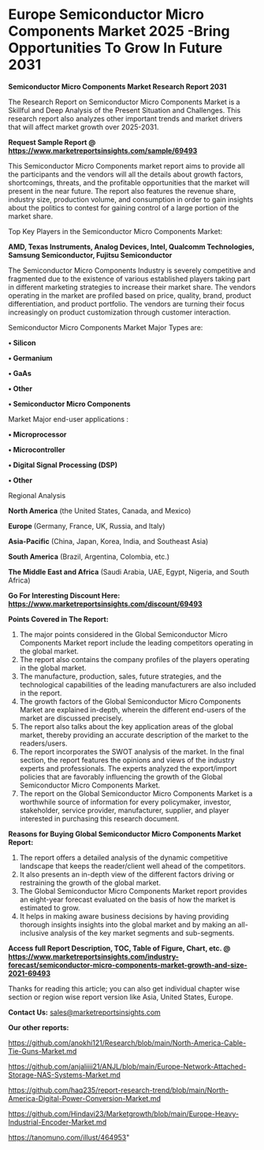 # Europe Semiconductor Micro Components Market 2025 -Bring Opportunities To Grow In Future 2031

<strong>Semiconductor Micro Components Market Research Report 2031</strong>

The Research Report on Semiconductor Micro Components Market is a Skillful and Deep Analysis of the Present Situation and Challenges. This research report also analyzes other important trends and market drivers that will affect market growth over 2025-2031.

<strong>Request Sample Report @ <a href=https://www.marketreportsinsights.com/sample/69493>https://www.marketreportsinsights.com/sample/69493</a></strong>

This Semiconductor Micro Components market report aims to provide all the participants and the vendors will all the details about growth factors, shortcomings, threats, and the profitable opportunities that the market will present in the near future. The report also features the revenue share, industry size, production volume, and consumption in order to gain insights about the politics to contest for gaining control of a large portion of the market share.

Top Key Players in the Semiconductor Micro Components Market:

<strong>AMD, Texas Instruments, Analog Devices, Intel, Qualcomm Technologies, Samsung Semiconductor, Fujitsu Semiconductor</strong>

The Semiconductor Micro Components Industry is severely competitive and fragmented due to the existence of various established players taking part in different marketing strategies to increase their market share. The vendors operating in the market are profiled based on price, quality, brand, product differentiation, and product portfolio. The vendors are turning their focus increasingly on product customization through customer interaction.

Semiconductor Micro Components Market Major Types are:

<strong>• Silicon

• Germanium

• GaAs

• Other

• Semiconductor Micro Components</strong>

Market Major end-user applications :

<strong>• Microprocessor

• Microcontroller

• Digital Signal Processing (DSP)

• Other</strong>

Regional Analysis

</u><strong><b>North America</b></strong> (the United States, Canada, and Mexico)

<strong><b>Europe </b></strong>(Germany, France, UK, Russia, and Italy)

<strong><b>Asia-Pacific</b></strong> (China, Japan, Korea, India, and Southeast Asia)

<strong><b>South America</b></strong> (Brazil, Argentina, Colombia, etc.)

<strong><b>The Middle East and Africa</b></strong> (Saudi Arabia, UAE, Egypt, Nigeria, and South Africa)

<strong>Go For Interesting Discount Here: <a href=https://www.marketreportsinsights.com/discount/69493>https://www.marketreportsinsights.com/discount/69493</a></strong>

<strong>Points Covered in The Report:</strong>
<ol>
  <li>The major points considered in the Global Semiconductor Micro Components Market report include the leading competitors operating in the global market.</li>
  <li>The report also contains the company profiles of the players operating in the global market.</li>
  <li>The manufacture, production, sales, future strategies, and the technological capabilities of the leading manufacturers are also included in the report.</li>
  <li>The growth factors of the Global Semiconductor Micro Components Market are explained in-depth, wherein the different end-users of the market are discussed precisely.</li>
  <li>The report also talks about the key application areas of the global market, thereby providing an accurate description of the market to the readers/users.</li>
  <li>The report incorporates the SWOT analysis of the market. In the final section, the report features the opinions and views of the industry experts and professionals. The experts analyzed the export/import policies that are favorably influencing the growth of the Global Semiconductor Micro Components Market.</li>
  <li>The report on the Global Semiconductor Micro Components Market is a worthwhile source of information for every policymaker, investor, stakeholder, service provider, manufacturer, supplier, and player interested in purchasing this research document.</li>
</ol>
<strong>Reasons for Buying Global Semiconductor Micro Components Market Report:</strong>

<ol>
  <li>The report offers a detailed analysis of the dynamic competitive landscape that keeps the reader/client well ahead of the competitors.</li>
  <li>It also presents an in-depth view of the different factors driving or restraining the growth of the global market.</li>
  <li>The Global Semiconductor Micro Components Market report provides an eight-year forecast evaluated on the basis of how the market is estimated to grow.</li>
  <li>It helps in making aware business decisions by having providing thorough insights insights into the global market and by making an all-inclusive analysis of the key market segments and sub-segments.</li>
</ol>
<strong>Access full Report Description, TOC, Table of Figure, Chart, etc. @ <a href=https://www.marketreportsinsights.com/industry-forecast/semiconductor-micro-components-market-growth-and-size-2021-69493>https://www.marketreportsinsights.com/industry-forecast/semiconductor-micro-components-market-growth-and-size-2021-69493</a></strong>


Thanks for reading this article; you can also get individual chapter wise section or region wise report version like Asia, United States, Europe.

<strong>Contact Us:</strong>
sales@marketreportsinsights.com

<strong>Our other reports:</strong>

<a href=https://github.com/anokhi121/Research/blob/main/North-America-Cable-Tie-Guns-Market.md>https://github.com/anokhi121/Research/blob/main/North-America-Cable-Tie-Guns-Market.md</a>

<a href=https://github.com/anjaliiii21/ANJL/blob/main/Europe-Network-Attached-Storage-NAS-Systems-Market.md>https://github.com/anjaliiii21/ANJL/blob/main/Europe-Network-Attached-Storage-NAS-Systems-Market.md</a>

<a href=https://github.com/haq235/report-research-trend/blob/main/North-America-Digital-Power-Conversion-Market.md>https://github.com/haq235/report-research-trend/blob/main/North-America-Digital-Power-Conversion-Market.md</a>

<a href=https://github.com/Hindavi23/Marketgrowth/blob/main/Europe-Heavy-Industrial-Encoder-Market.md>https://github.com/Hindavi23/Marketgrowth/blob/main/Europe-Heavy-Industrial-Encoder-Market.md</a>

<a href=https://tanomuno.com/illust/464953>https://tanomuno.com/illust/464953</a>"
